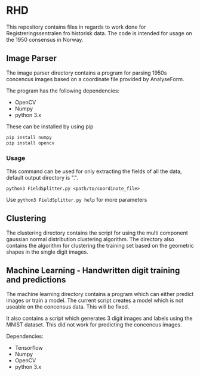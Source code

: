# RHD

This repository contains files in regards to work done for Registreringssentralen fro historisk data. The code is intended for usage on the 1950 consensus in Norway.

## Image Parser

The image parser directory contains a program for parsing 1950s concencus images based on a coordinate file provided by AnalyseForm.

The program has the following dependencies:
- OpenCV
- Numpy
- python 3.x

These can be installed by using pip

```bash
pip install numpy
pip install opencv
```
### Usage

This command can be used for only extracting the fields of all the data, default output directory is ".".
```
python3 FieldSplitter.py <path/to/coordinate_file>
```

Use `python3 FieldSplitter.py help` for more parameters

## Clustering
The clustering directory contains the script for using the multi component gaussian normal distribution clustering algorithm. The directory also contains the algorithm for clustering the training set based on the geometric shapes in the single digit images.

## Machine Learning - Handwritten digit training and predictions

The machine learning directory contains a program which can either predict images or train a model. The current script creates a model which is not useable on the concensus data. This will be fixed.

It also contains a script which generates 3 digit images and labels using the MNIST dataset. This did not work for predicting the concencus images.

Dependencies:

- Tensorflow
- Numpy
- OpenCV
- python 3.x
